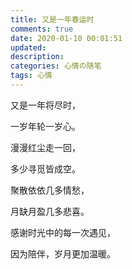 ```yaml
---
title: 又是一年春运时
comments: true
date: 2020-01-10 00:01:51
updated:
description: 
categories: 心情の随笔
tags: 心情
---
```




又是一年将尽时，

一岁年轮一岁心。

漫漫红尘走一回，

多少寻觅皆成空。

聚散依依几多情愁，

月缺月盈几多悲喜。

感谢时光中的每一次遇见，

因为陪伴，岁月更加温暖。